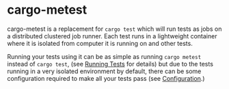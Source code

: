 # cargo-metest

cargo-metest is a replacement for `cargo test` which will run tests as jobs on a
distributed clustered job runner. Each test runs in a lightweight container
where it is isolated from computer it is running on and other tests.

Running your tests using it can be as simple as running `cargo metest` instead
of `cargo test`, (see [Running Tests](./cargo_metest/running_tests.md) for
details) but due to the tests running in a very isolated environment by default,
there can be some configuration required to make all your tests pass (see
[Configuration](./cargo_metest/configuration.md).)
